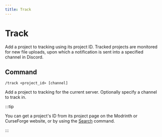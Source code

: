 ```yaml
---
title: Track
---
```


# Track

Add a project to tracking using its project ID. Tracked projects are monitored for new file uploads, upon which a notification is sent into a specified channel in Discord.

## Command

`/track <project_id> [channel]`

Add a project to tracking for the current server. Optionally specify a channel to track in.

:::tip

You can get a project's ID from its project page on the Modrinth or CurseForge website, or by using the [Search](../search) command.

:::
